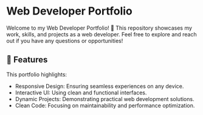 # Web Developer Portfolio

Welcome to my Web Developer Portfolio! 🎉 This repository showcases my work, skills, and projects as a web developer. Feel free to explore and reach out if you have any questions or opportunities!

## 🚀 Features

This portfolio highlights:

- Responsive Design: Ensuring seamless experiences on any device.
- Interactive UI: Using clean and functional interfaces.
- Dynamic Projects: Demonstrating practical web development solutions.
- Clean Code: Focusing on maintainability and performance optimization.
